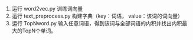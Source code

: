 1. 运行 word2vec.py 训练词向量
2. 运行 text_preprocess.py 构建字典（key：词语， value：该词的词向量）
3. 运行 TopNword.py 输入任意词语，得到该词与全部词语的内积并找出内积最大的TopN个单词。
